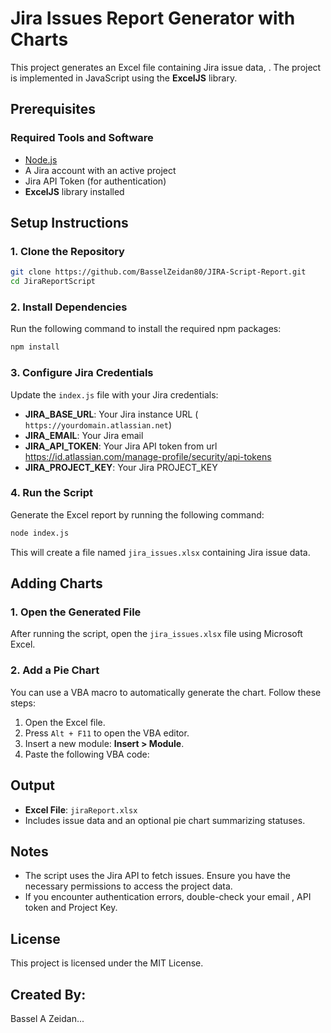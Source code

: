 # Jira Issues Report Generator with Charts

This project generates an Excel file containing Jira issue data,  . The project is implemented in JavaScript using the **ExcelJS** library.

## Prerequisites

### Required Tools and Software
- [Node.js](https://nodejs.org/)  
- A Jira account with an active project
- Jira API Token (for authentication)
- **ExcelJS** library installed

## Setup Instructions

### 1. Clone the Repository
```bash
git clone https://github.com/BasselZeidan80/JIRA-Script-Report.git
cd JiraReportScript
```

### 2. Install Dependencies
Run the following command to install the required npm packages:
```bash
npm install
```

### 3. Configure Jira Credentials
Update the `index.js` file with your Jira credentials:

- **JIRA_BASE_URL**: Your Jira instance URL (  `https://yourdomain.atlassian.net`)
- **JIRA_EMAIL**: Your Jira email
- **JIRA_API_TOKEN**: Your Jira API token from url https://id.atlassian.com/manage-profile/security/api-tokens
- **JIRA_PROJECT_KEY**: Your Jira PROJECT_KEY

### 4. Run the Script
Generate the Excel report by running the following command:
```bash
node index.js
```

This will create a file named `jira_issues.xlsx` containing Jira issue data.

## Adding Charts


### 1. Open the Generated File
After running the script, open the `jira_issues.xlsx` file using Microsoft Excel.

### 2. Add a Pie Chart
You can use a VBA macro to automatically generate the chart. Follow these steps:

1. Open the Excel file.
2. Press `Alt + F11` to open the VBA editor.
3. Insert a new module: **Insert > Module**.
4. Paste the following VBA code:

 

  

## Output
- **Excel File**: `jiraReport.xlsx`
- Includes issue data and an optional pie chart summarizing statuses.

## Notes
- The script uses the Jira API to fetch issues. Ensure you have the necessary permissions to access the project data.
- If you encounter authentication errors, double-check your email , API token and Project Key.

## License
This project is licensed under the MIT License.

## Created By:
Bassel A Zeidan...